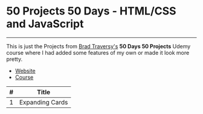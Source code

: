 # 50 Projects 50 Days - HTML/CSS and JavaScript
---

This is just the Projects from [Brad Traversy's](https://github.com/bradtraversy/) **50 Days 50 Projects** Udemy course where I had added some features of my own or made it look more pretty.

- [Website](https://50projects50days.com/)
- [Course](https://www.udemy.com/course/50-projects-50-days/)

|#| Title|
|---|---|
|1|Expanding Cards|